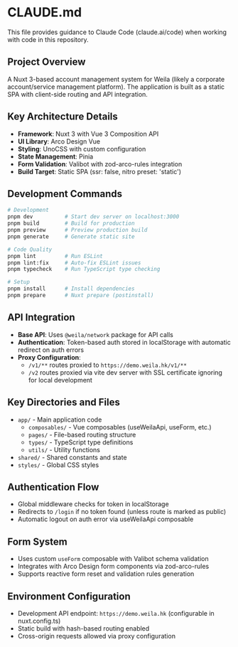 # CLAUDE.md

This file provides guidance to Claude Code (claude.ai/code) when working with code in this repository.

## Project Overview

A Nuxt 3-based account management system for Weila (likely a corporate account/service management platform). The application is built as a static SPA with client-side routing and API integration.

## Key Architecture Details

- **Framework**: Nuxt 3 with Vue 3 Composition API
- **UI Library**: Arco Design Vue
- **Styling**: UnoCSS with custom configuration
- **State Management**: Pinia
- **Form Validation**: Valibot with zod-arco-rules integration
- **Build Target**: Static SPA (ssr: false, nitro preset: 'static')

## Development Commands

```bash
# Development
pnpm dev          # Start dev server on localhost:3000
pnpm build        # Build for production
pnpm preview      # Preview production build
pnpm generate     # Generate static site

# Code Quality
pnpm lint         # Run ESLint
pnpm lint:fix     # Auto-fix ESLint issues
pnpm typecheck    # Run TypeScript type checking

# Setup
pnpm install      # Install dependencies
pnpm prepare      # Nuxt prepare (postinstall)
```

## API Integration

- **Base API**: Uses `@weila/network` package for API calls
- **Authentication**: Token-based auth stored in localStorage with automatic redirect on auth errors
- **Proxy Configuration**:
  - `/v1/**` routes proxied to `https://demo.weila.hk/v1/**`
  - `/v2` routes proxied via vite dev server with SSL certificate ignoring for local development

## Key Directories and Files

- `app/` - Main application code
  - `composables/` - Vue composables (useWeilaApi, useForm, etc.)
  - `pages/` - File-based routing structure
  - `types/` - TypeScript type definitions
  - `utils/` - Utility functions
- `shared/` - Shared constants and state
- `styles/` - Global CSS styles

## Authentication Flow

- Global middleware checks for token in localStorage
- Redirects to `/login` if no token found (unless route is marked as public)
- Automatic logout on auth error via useWeilaApi composable

## Form System

- Uses custom `useForm` composable with Valibot schema validation
- Integrates with Arco Design form components via zod-arco-rules
- Supports reactive form reset and validation rules generation

## Environment Configuration

- Development API endpoint: `https://demo.weila.hk` (configurable in nuxt.config.ts)
- Static build with hash-based routing enabled
- Cross-origin requests allowed via proxy configuration
